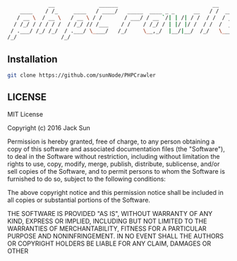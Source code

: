 ```bash
             __              ______                              __              
    ____    / /_     ____   / ____/   _____  ____ _ _      __   / /  ___    _____
   / __ \  / __ \   / __ \ / /       / ___/ / __ `/| | /| / /  / /  / _ \  / ___/
  / /_/ / / / / /  / /_/ // /___    / /    / /_/ / | |/ |/ /  / /  /  __/ / /    
 / .___/ /_/ /_/  / .___/ \____/   /_/     \__,_/  |__/|__/  /_/   \___/ /_/     
/_/              /_/                                                             
```
## Installation
```bash
git clone https://github.com/sunNode/PHPCrawler
```

## LICENSE
MIT License

Copyright (c) 2016 Jack Sun

Permission is hereby granted, free of charge, to any person obtaining a copy
of this software and associated documentation files (the "Software"), to deal
in the Software without restriction, including without limitation the rights
to use, copy, modify, merge, publish, distribute, sublicense, and/or sell
copies of the Software, and to permit persons to whom the Software is
furnished to do so, subject to the following conditions:

The above copyright notice and this permission notice shall be included in all
copies or substantial portions of the Software.

THE SOFTWARE IS PROVIDED "AS IS", WITHOUT WARRANTY OF ANY KIND, EXPRESS OR
IMPLIED, INCLUDING BUT NOT LIMITED TO THE WARRANTIES OF MERCHANTABILITY,
FITNESS FOR A PARTICULAR PURPOSE AND NONINFRINGEMENT. IN NO EVENT SHALL THE
AUTHORS OR COPYRIGHT HOLDERS BE LIABLE FOR ANY CLAIM, DAMAGES OR OTHER
